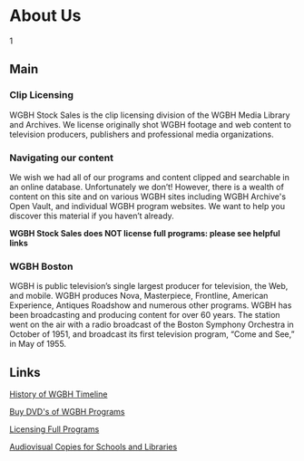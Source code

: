 # About Us

1

## Main
### Clip Licensing 

WGBH Stock Sales is the clip licensing division of the WGBH Media Library and Archives. We license originally shot WGBH footage and web content to television producers, publishers and professional media organizations.   

### Navigating our content
We wish we had all of our programs and content clipped and searchable in an online database.  Unfortunately we don’t!  However, there is a wealth of content on this site and on various WGBH sites including WGBH Archive's Open Vault, and individual WGBH program websites.  We want to help you discover this material if you haven’t already. 

**WGBH Stock Sales does NOT license full programs: please see helpful links**

### WGBH Boston 
WGBH is public television’s single largest producer for television, the Web, and mobile.  WGBH produces Nova, Masterpiece, Frontline, American Experience, Antiques Roadshow and numerous other programs.  WGBH has been broadcasting and producing content for over 60 years. The station went on the air with a radio broadcast of the Boston Symphony Orchestra in October of 1951, and broadcast its first television program, “Come and See,” in May of 1955. 

## Links

[History of WGBH Timeline](http://www.wgbh.org/wgbhtimeline/index.cfm)
 
[Buy DVD's of WGBH Programs](http://www.shoppbs.org)

[Licensing Full Programs](http://www.pbsdistribution.org)

[Audiovisual Copies for Schools and Libraries](mailto:jena_perrone@wgbh.org)
